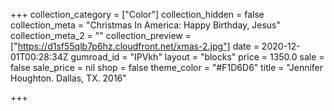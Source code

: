 +++
collection_category = ["Color"]
collection_hidden = false
collection_meta = "Christmas In America: Happy Birthday, Jesus"
collection_meta_2 = ""
collection_preview = ["https://d1sf55qlb7p6hz.cloudfront.net/xmas-2.jpg"]
date = 2020-12-01T00:28:34Z
gumroad_id = "IPVkh"
layout = "blocks"
price = 1350.0
sale = false
sale_price = nil
shop = false
theme_color = "#F1D6D6"
title = "Jennifer Houghton. Dallas, TX. 2016"

+++
